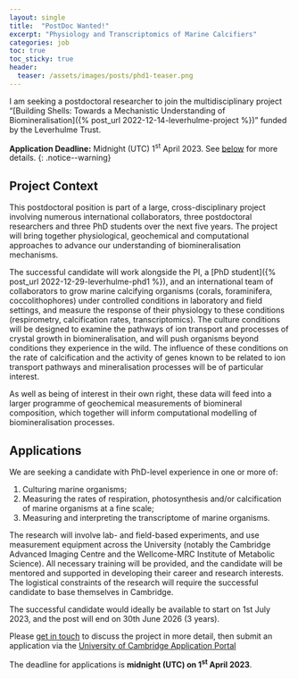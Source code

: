 ```yaml
---
layout: single
title:  "PostDoc Wanted!"
excerpt: "Physiology and Transcriptomics of Marine Calcifiers"
categories: job
toc: true
toc_sticky: true
header:
  teaser: /assets/images/posts/phd1-teaser.png
---
```


I am seeking a postdoctoral researcher to join the multidisciplinary project “[Building Shells: Towards a Mechanistic Understanding of Biomineralisation]({% post_url 2022-12-14-leverhulme-project %})” funded by the Leverhulme Trust.

**Application Deadline:** Midnight (UTC) 1<sup>st</sup> April 2023. See [below](#applications) for more details.
{: .notice--warning}

## Project Context

This postdoctoral position is part of a large, cross-disciplinary project involving numerous international collaborators, three postdoctoral researchers and three PhD students over the next five years.
The project will bring together physiological, geochemical and computational approaches to advance our understanding of biomineralisation mechanisms.

The successful candidate will work alongside the PI, a [PhD student]({% post_url 2022-12-29-leverhulme-phd1 %}), and an international team of collaborators to grow marine calcifying organisms (corals, foraminifera, coccolithophores) under controlled conditions in laboratory and field settings, and measure the response of their physiology to these conditions (respirometry, calcification rates, transcriptomics).
The culture conditions will be designed to examine the pathways of ion transport and processes of crystal growth in biomineralisation, and will push organisms beyond conditions they experience in the wild.
The influence of these conditions on the rate of calcification and the activity of genes known to be related to ion transport pathways and mineralisation processes will be of particular interest.

As well as being of interest in their own right, these data will feed into a larger programme of geochemical measurements of biomineral composition, which together will inform computational modelling of biomineralisation processes.

## Applications

We are seeking a candidate with PhD-level experience in one or more of:

1. Culturing marine organisms;
2. Measuring the rates of respiration, photosynthesis and/or calcification of marine organisms at a fine scale;
3. Measuring and interpreting the transcriptome of marine organisms.

The research will involve lab- and field-based experiments, and use measurement equipment across the University (notably the Cambridge Advanced Imaging Centre and the Wellcome-MRC Institute of Metabolic Science).
All necessary training will be provided, and the candidate will be mentored and supported in developing their career and research interests.
The logistical constraints of the research will require the successful candidate to base themselves in Cambridge.

The successful candidate would ideally be available to start on 1st July 2023, and the post will end on 30th June 2026 (3 years).

Please [get in touch](mailto:ob266@cam.ac.uk) to discuss the project in more detail, then submit an application via the [University of Cambridge Application Portal](https://www.jobs.cam.ac.uk/)

The deadline for applications is **midnight (UTC) on 1<sup>st</sup> April 2023**.
